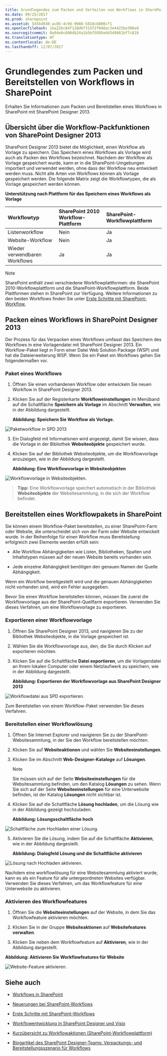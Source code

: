 ```yaml
---
title: Grundlegendes zum Packen und Verteilen von Workflows in SharePoint
ms.date: 09/25/2017
ms.prod: sharepoint
ms.assetid: 545b4930-ac05-4c9d-9980-5818cb800cf1
ms.openlocfilehash: 1ba22bc84f128d6f315f2f048ac3e4425be300a9
ms.sourcegitcommit: 0a94e0c600db24a1b5bf5895e6d3d9681bf7c810
ms.translationtype: HT
ms.contentlocale: de-DE
ms.lasthandoff: 12/07/2017
---
```

# <a name="understanding-how-to-package-and-deploy-workflow-in-sharepoint"></a>Grundlegendes zum Packen und Bereitstellen von Workflows in SharePoint
Erhalten Sie Informationen zum Packen und Bereitstellen eines Workflows in SharePoint mit SharePoint Designer 2013.
## <a name="overview-of-the-workflow-packaging-capabilities-of-sharepoint-designer-2013"></a>Übersicht über die Workflow-Packfunktionen von SharePoint Designer 2013
<a name="section1"> </a>

SharePoint Designer 2013 bietet die Möglichkeit, einen Workflow als Vorlage zu speichern. Das Speichern eines Workflows als Vorlage wird auch als Packen des Workflows bezeichnet. Nachdem der Workflow als Vorlage gespeichert wurde, kann er in die SharePoint-Umgebungen importiert und verwendet werden, ohne dass der Workflow neu entwickelt werden muss. Nicht alle Arten von Workflows können als Vorlage gespeichert werden. Die folgende Matrix zeigt die Workflowtypen, die als Vorlage gespeichert werden können. 
  
    
    

**Unterstützung nach Plattform für das Speichern eines Workflows als Vorlage**


|**Workflowtyp**|**SharePoint 2010 Workflow-Plattform**|**SharePoint-Workflowplattform**|
|:-----|:-----|:-----|
|Listenworkflow  <br/> |Nein  <br/> |Ja  <br/> |
|Website-Workflow  <br/> |Nein  <br/> |Ja  <br/> |
|Wieder verwendbaren Workflows  <br/> |Ja  <br/> |Ja  <br/> |
   

> [!NOTE] 
> SharePoint enthält zwei verschiedene Workflowplattformen: die SharePoint 2010-Workflowplattform und die SharePoint-Workflowplattform. Beide Plattformen stehen in SharePoint zur Verfügung. Weitere Informationen zu den beiden Workflows finden Sie unter [Erste Schritte mit SharePoint-Workflow.]((http://msdn.microsoft.com/library/cc73be76-a329-449f-90ab-86822b1c2ee8.aspx))
  
    
    


## <a name="packaging-a-workflow-by-using-sharepoint-designer-2013"></a>Packen eines Workflows in SharePoint Designer 2013
<a name="section2"> </a>

Der Prozess für das Verpacken eines Workflows umfasst das Speichern des Workflows in eine Vorlagendatei mit SharePoint Designer 2013. Ein Workflow-Paket liegt in Form einer Datei Web Solution Package (WSP) und hat die Dateierweiterung WSP. Wenn Sie ein Paket ein Workflows gehen Sie folgendermaßen vor. 
  
    
    

### <a name="package-a-workflow"></a>Paket eines Workflows


1. Öffnen Sie einen vorhandenen Workflow oder entwickeln Sie neuen Workflow in SharePoint Designer 2013.
    
  
2. Klicken Sie auf der Registerkarte **Workfloweinstellungen** im Menüband auf die Schaltfläche **Speichern als Vorlage** im Abschnitt **Verwalten**, wie in der Abbildung dargestellt.
    
   **Abbildung: Speichern Sie Workflow als Vorlage.**

  

  ![Paketworkflow in SPD 2013](../images/SPD15-PackagingWorkflow1.png)
  

  

  
3. Ein Dialogfeld mit Informationen wird angezeigt, damit Sie wissen, dass die Vorlage in der Bibliothek **Websiteobjekte** gespeichert wurde.
    
  
4. Klicken Sie auf der Bibliothek Websiteobjekte, um die Workflowvorlage anzuzeigen, wie in der Abbildung dargestellt.
    
   **Abbildung: Eine Workflowvorlage in Websiteobjekten**

  

  ![Workflowvorlage in Websiteobjekten.](../images/SPD15-PackagingWorkflow2.png)
  

  

  

  
    
    

> **Tipp:** Eine Workflowvorlage speichert automatisch in der Bibliothek **Websiteobjekte** der Websitesammlung, in die sich der Workflow befindet.
  
    
    


## <a name="deploying-a-workflow-package-to-sharepoint"></a>Bereitstellen eines Workflowpakets in SharePoint
<a name="section3"> </a>

Sie können einem Workflow-Paket bereitstellen, zu einer SharePoint-Farm oder Website, die unterscheidet sich von der Farm oder Website entwickelt wurde. In der Reihenfolge für einen Workflow muss Bereitstellung erfolgreich zwei Elemente werden erfüllt sein:
  
    
    

- Alle Workflow Abhängigkeiten wie Listen, Bibliotheken, Spalten und Inhaltstypen müssen auf der neuen Website bereits vorhanden sein.
    
  
- Jede einzelne Abhängigkeit benötigen den genauen Namen der Quelle Abhängigkeit.
    
  
Wenn ein Workflow bereitgestellt wird und die genauen Abhängigkeiten nicht vorhanden sind, wird ein Fehler ausgegeben.
  
    
    
Bevor Sie einen Workflow bereitstellen können, müssen Sie zuerst die Workflowvorlage aus der SharePoint-Quellfarm exportieren. Verwenden Sie dieses Verfahren, um eine Workflowvorlage zu exportieren.
  
    
    

### <a name="export-a-workflow-template"></a>Exportieren einer Workflowvorlage


1. Öffnen Sie SharePoint Designer 2013, und navigieren Sie zu der Bibliothek Websiteobjekte, in die Vorlage gespeichert ist.
    
  
2. Wählen Sie die Workflowvorlage aus, den, die Sie durch Klicken auf exportieren möchten.
    
  
3. Klicken Sie auf die Schaltfläche **Datei exportieren**, um die Vorlagendatei an Ihrem lokalen Computer oder einem Netzlaufwerk zu speichern, wie in der Abbildung dargestellt.
    
   **Abbildung: Exportieren der Workflowvorlage aus SharePoint Designer 2013**

  

  ![Workflowdatei aus SPD exportieren.](../images/SPD15-PackagingWorkflow3.png)
  

  

  
Zum Bereitstellen von einem Workflow-Paket verwenden Sie dieses Verfahren.
  
    
    

### <a name="deploy-a-workflow-solution"></a>Bereitstellen einer Workflowlösung


1. Öffnen Sie Internet Explorer und navigieren Sie zu der SharePoint-Websitesammlung, in der Sie den Workflow bereitstellen möchten.
    
  
2. Klicken Sie auf **Websiteaktionen** und wählen Sie **Websiteeinstellungen**.
    
  
3. Klicken Sie im Abschnitt **Web-Designer-Kataloge** auf **Lösungen**.
    
    > [!NOTE] 
    > Sie müssen sich auf der Seite **Websiteeinstellungen** für die Websitesammlung befinden, um den Katalog **Lösungen** zu sehen. Wenn Sie sich auf der Seite **Websiteeinstellungen** für eine Unterwebsite befinden, ist der Katalog **Lösungen** nicht sichtbar ist.

4. Klicken Sie auf die Schaltfläche **Lösung hochladen**, um die Lösung wie in der Abbildung gezeigt hochzuladen.
    
   **Abbildung: Lösungsschaltfläche hoch**

  

  ![Schaltfläche zum Hochladen einer Lösung.](../images/SPD15-PackagingWorkflow4.png)
  

  

  
5. Aktivieren Sie die Lösung, indem Sie auf die Schaltfläche **Aktivieren**, wie in der Abbildung dargestellt.
    
   **Abbildung: Dialogfeld Lösung und die Schaltfläche aktivieren**

  

  ![Lösung nach Hochladen aktivieren.](../images/SPD15-PackagingWorkflow5.png)
  

  

  
Nachdem eine workflowlösung für eine Websitesammlung aktiviert wurde, kann es als ein Feature für alle untergeordneten Websites verfügbar. Verwenden Sie dieses Verfahren, um das Workflowfeature für eine Unterwebsite zu aktivieren.
  
    
    

### <a name="activate-the-workflow-feature"></a>Aktivieren des Workflowfeatures


1. Öffnen Sie die **Websiteeinstellungen** auf der Website, in dem Sie das Workflowfeature aktivieren möchten.
    
  
2. Klicken Sie in der Gruppe **Websiteaktionen** auf **Websitefeatures verwalten**.
    
  
3. Klicken Sie neben dem Workflowfeature auf **Aktivieren**, wie in der Abbildung dargestellt.
    
  

**Abbildung: Aktivieren Sie Workflowfeatures für Website**

  
    
    

  
    
    
![Website-Feature aktivieren.](../images/SPD15-PackagingWorkflow6.png)
  
    
    

  
    
    

  
    
    

## <a name="see-also"></a>Siehe auch
<a name="bk_addresources"> </a>


-  [Workflows in SharePoint ]((http://technet.microsoft.com/de-DE/sharepoint/jj556245.aspx))
    
  
-  [Neuerungen bei SharePoint-Workflows]((http://msdn.microsoft.com/library/6ab8a28b-fa2f-4530-8b55-a7f663bf15ea.aspx))
    
  
-  [Erste Schritte mit SharePoint-Workflows]((http://msdn.microsoft.com/library/cc73be76-a329-449f-90ab-86822b1c2ee8.aspx))
    
  
-  [Workflowentwicklung in SharePoint Designer und Visio](workflow-development-in-sharepoint-designer-and-visio.md)
    
  
-  [Kurzübersicht zu Workflowaktionen (SharePoint-Workflowplattform)](workflow-actions-quick-reference-sharepoint-workflow-platform.md)
    
  
-  [Blogartikel des SharePoint Designer-Teams: Verpackungs- und Bereitstellungsszenario für Workflows]((http://blogs.msdn.com/b/sharepointdesigner/archive/2012/08/30/packaging-list-site-and-reusable-workflow-and-how-to-deploy-the-package.aspx))
    
  

